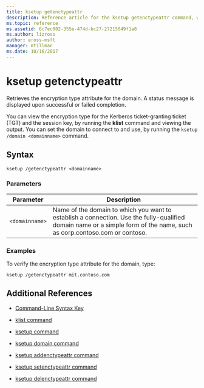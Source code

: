 ```yaml
---
title: ksetup getenctypeattr
description: Reference article for the ksetup getenctypeattr command, which retrieves the encryption type attribute for the domain.
ms.topic: reference
ms.assetid: 6c7ec002-355e-474d-bc27-27215049f1a8
ms.author: lizross
author: eross-msft
manager: mtillman
ms.date: 10/16/2017
---
```


# ksetup getenctypeattr

Retrieves the encryption type attribute for the domain. A status message is displayed upon successful or failed completion.

You can view the encryption type for the Kerberos ticket-granting ticket (TGT) and the session key, by running the **klist** command and viewing the output. You can set the domain to connect to and use, by running the `ksetup /domain <domainname>` command.

## Syntax

```
ksetup /getenctypeattr <domainname>
```

### Parameters

| Parameter | Description |
| --------- | ----------- |
| `<domainname>` | Name of the domain to which you want to establish a connection. Use the fully-qualified domain name or a simple form of the name, such as corp.contoso.com or contoso. |

### Examples

To verify the encryption type attribute for the domain, type:

```
ksetup /getenctypeattr mit.contoso.com
```

## Additional References

- [Command-Line Syntax Key](command-line-syntax-key.md)

- [klist command](klist.md)

- [ksetup command](ksetup.md)

- [ksetup domain command](ksetup-domain.md)

- [ksetup addenctypeattr command](ksetup-addenctypeattr.md)

- [ksetup setenctypeattr command](ksetup-setenctypeattr.md)

- [ksetup delenctypeattr command](ksetup-delenctypeattr.md)
